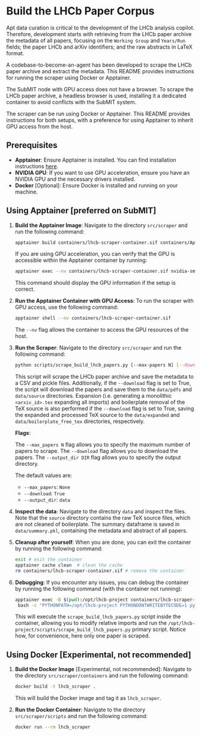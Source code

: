 # Build the LHCb Paper Corpus

Apt data curation is critical to the development of the LHCb analysis copilot. Therefore, development starts with retrieving from the LHCb paper archive the metadata of all papers, focusing on the `Working Group` and `Years/Run` fields; the paper LHCb and arXiv identifiers; and the raw abstracts in LaTeX format.

A codebase-to-become-an-agent has been developed to scrape the LHCb paper archive and extract the metadata. This README provides instructions for running the scraper using Docker or Apptainer.

The SubMIT node with GPU access does not have a browser. To scrape the LHCb paper archive, a headless browser is used, installing it a dedicated container to avoid conflicts with the SubMIT system.

The scraper can be run using Docker or Apptainer. This README provides instructions for both setups, with a preference for using Apptainer to inherit GPU access from the host.


## Prerequisites

- **Apptainer**: Ensure Apptainer is installed. You can find installation instructions [here](https://apptainer.org/docs/admin/main/installation.html).
- **NVIDIA GPU**: If you want to use GPU acceleration, ensure you have an NVIDIA GPU and the necessary drivers installed.
- **Docker** [Optional]: Ensure Docker is installed and running on your machine.

## Using Apptainer [preferred on SubMIT]

1. **Build the Apptainer Image**:
   Navigate to the directory `src/scraper` and run the following command:

   ```bash
   apptainer build containers/lhcb-scraper-container.sif containers/Apptainer.def
   ```

   If you are using GPU acceleration, you can verify that the GPU is accessible within the Apptainer container by running:

   ```bash
   apptainer exec --nv containers/lhcb-scraper-container.sif nvidia-smi
   ```

   This command should display the GPU information if the setup is correct.


2. **Run the Apptainer Container with GPU Access**:
   To run the scraper with GPU access, use the following command:

   ```bash
   apptainer shell --nv containers/lhcb-scraper-container.sif
   ```

   The `--nv` flag allows the container to access the GPU resources of the host.

3. **Run the Scraper**:
   Navigate to the directory `src/scraper` and run the following command:

   ```bash
   python scripts/scrape_build_lhcb_papers.py [--max-papers N] [--download] [--output-dir DIR]
   ```

   This script will scrape the LHCb paper archive and save the metadata to a CSV and pickle files. Additionally, if the `--download` flag is set to True, the script will download the papers and save them to the `data/pdfs` and `data/source` directories. Expansion (i.e. generating a monolithic `<arxiv_id>.tex` expanding all imports) and boilerplate removal of the TeX source is also performed if the `--download` flag is set to True, saving the expanded and processed TeX source to the `data/expanded` and `data/boilerplate_free_tex` directories, respectively.

   **Flags**:

   The `--max_papers N` flag allows you to specify the maximum number of papers to scrape. The `--download` flag allows you to download the papers. The `--output_dir DIR` flag allows you to specify the output directory.

   The default values are:
   - `--max_papers`: `None`
   - `--download`: `True`
   - `--output_dir`: `data`

4. **Inspect the data**:
   Navigate to the directory `data` and inspect the files. Note that the `source` directory contains the raw TeX source files, which are not cleaned of boilerplate. The summary dataframe is saved in `data/summary.pkl`, containing the metadata and abstract of all papers.

5. **Cleanup after yourself**:
   When you are done, you can exit the container by running the following command:

   ```bash
   exit # exit the container
   apptainer cache clean  # clean the cache
   rm containers/lhcb-scraper-container.sif # remove the container
   ```

6. **Debugging**:
   If you encounter any issues, you can debug the container by running the following command (with the container not running):

   ```bash
   apptainer exec -B $(pwd):/opt/lhcb-project containers/lhcb-scraper-container.sif \
    bash -c "PYTHONPATH=/opt/lhcb-project PYTHONDONTWRITEBYTECODE=1 python /opt/lhcb-project/scripts/scrape_build_lhcb_papers.py -n 1"
   ```

   This will execute the `scrape_build_lhcb_papers.py` script inside the container, allowing you to modify relative imports and run the `/opt/lhcb-project/scripts/scrape_build_lhcb_papers.py` primary script. Notice how, for convenience, here only one paper is scraped.

## Using Docker [Experimental, not recommended]

1. **Build the Docker Image** [Experimental, not recommended]:
   Navigate to the directory `src/scraper/containers` and run the following command:

   ```bash
   docker build -t lhcb_scraper .
   ```

   This will build the Docker image and tag it as `lhcb_scraper`.

2. **Run the Docker Container**:
   Navigate to the directory `src/scraper/scripts` and run the following command:

   ```bash
   docker run --rm lhcb_scraper
   ```

